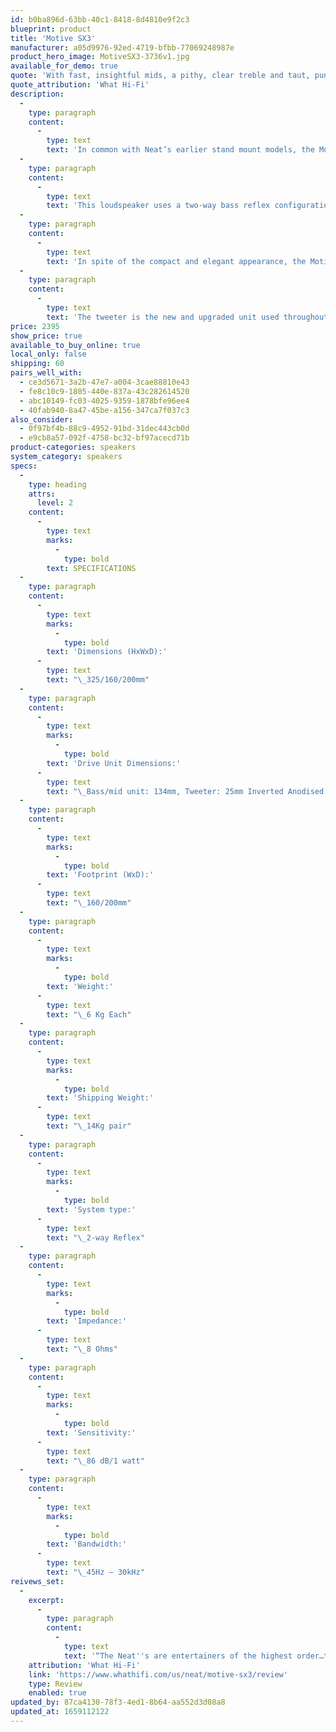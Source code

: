 ```yaml
---
id: b0ba896d-63bb-40c1-8418-8d4810e9f2c3
blueprint: product
title: 'Motive SX3'
manufacturer: a05d9976-92ed-4719-bfbb-77069248987e
product_hero_image: MotiveSX3-3736v1.jpg
available_for_demo: true
quote: 'With fast, insightful mids, a pithy, clear treble and taut, punchy bass, the delivery is as on the ball with shakers as it is drum beats.'
quote_attribution: 'What Hi-Fi'
description:
  -
    type: paragraph
    content:
      -
        type: text
        text: 'In common with Neat’s earlier stand mount models, the Motive SX3 once again raises the standard of sound quality expected from a speaker of this size and price. Ideal for use in smaller spaces or as a rear speaker in a multi-channel system, the SX3 has an open and strikingly clear sound with faithful dynamics and a focused stereo image.'
  -
    type: paragraph
    content:
      -
        type: text
        text: 'This loudspeaker uses a two-way bass reflex configuration. The bass reflex port is fitted to the bottom of the rear panel.'
  -
    type: paragraph
    content:
      -
        type: text
        text: 'In spite of the compact and elegant appearance, the Motive SX3 surprises with its agility, its astonishing bass and beautifully open mid range.'
  -
    type: paragraph
    content:
      -
        type: text
        text: 'The tweeter is the new and upgraded unit used throughout the Motive SX range and features a huge screened magnet assembly and a 25mm inverted anodised aluminium dome. This type of tweeter is usually only found in more expensive high-end loudspeakers and is therefore an exceptional inclusion to the Motive SX designs.'
price: 2395
show_price: true
available_to_buy_online: true
local_only: false
shipping: 60
pairs_well_with:
  - ce3d5671-3a2b-47e7-a004-3cae88810e43
  - fe8c10c9-1805-440e-837a-43c282614520
  - abc10149-fc03-4025-9359-1878bfe96ee4
  - 40fab940-8a47-45be-a156-347ca7f037c3
also_consider:
  - 0f97bf4b-88c9-4952-91bd-31dec443cb0d
  - e9cb8a57-092f-4758-bc32-bf97acecd71b
product-categories: speakers
system_category: speakers
specs:
  -
    type: heading
    attrs:
      level: 2
    content:
      -
        type: text
        marks:
          -
            type: bold
        text: SPECIFICATIONS
  -
    type: paragraph
    content:
      -
        type: text
        marks:
          -
            type: bold
        text: 'Dimensions (HxWxD):'
      -
        type: text
        text: "\_325/160/200mm"
  -
    type: paragraph
    content:
      -
        type: text
        marks:
          -
            type: bold
        text: 'Drive Unit Dimensions:'
      -
        type: text
        text: "\_Bass/mid unit: 134mm, Tweeter: 25mm Inverted Anodised Aluminium Dome"
  -
    type: paragraph
    content:
      -
        type: text
        marks:
          -
            type: bold
        text: 'Footprint (WxD):'
      -
        type: text
        text: "\_160/200mm"
  -
    type: paragraph
    content:
      -
        type: text
        marks:
          -
            type: bold
        text: 'Weight:'
      -
        type: text
        text: "\_6 Kg Each"
  -
    type: paragraph
    content:
      -
        type: text
        marks:
          -
            type: bold
        text: 'Shipping Weight:'
      -
        type: text
        text: "\_14Kg pair"
  -
    type: paragraph
    content:
      -
        type: text
        marks:
          -
            type: bold
        text: 'System type:'
      -
        type: text
        text: "\_2-way Reflex"
  -
    type: paragraph
    content:
      -
        type: text
        marks:
          -
            type: bold
        text: 'Impedance:'
      -
        type: text
        text: "\_8 Ohms"
  -
    type: paragraph
    content:
      -
        type: text
        marks:
          -
            type: bold
        text: 'Sensitivity:'
      -
        type: text
        text: "\_86 dB/1 watt"
  -
    type: paragraph
    content:
      -
        type: text
        marks:
          -
            type: bold
        text: 'Bandwidth:'
      -
        type: text
        text: "\_45Hz – 30kHz"
reivews_set:
  -
    excerpt:
      -
        type: paragraph
        content:
          -
            type: text
            text: '“The Neat''s are entertainers of the highest order…they can’t fail to please you.”'
    attribution: 'What Hi-Fi'
    link: 'https://www.whathifi.com/us/neat/motive-sx3/review'
    type: Review
    enabled: true
updated_by: 87ca4130-78f3-4ed1-8b64-aa552d3d08a8
updated_at: 1659112122
---
```

